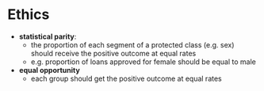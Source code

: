 # Ethics
- **statistical parity**:
	- the proportion of each segment of a protected class (e.g. sex) should receive the positive outcome at equal rates
	- e.g. proportion of loans approved for female should be equal to male
- **equal opportunity**
	- each group should get the positive outcome at equal rates